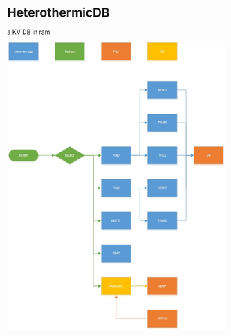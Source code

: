 # HeterothermicDB
a KV DB in ram



![Alt text](https://github.com/Schummacher/HeterothermicDB/raw/master/DVSYS.jpg)
